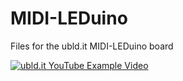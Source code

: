 # MIDI-LEDuino
Files for the ubld.it MIDI-LEDuino board

[![ubld.it YouTube Example Video](https://img.youtube.com/vi/qlabWnKNLyo/0.jpg)](https://www.youtube.com/watch?v=qlabWnKNLyo)
